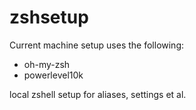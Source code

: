 # zshsetup

Current machine setup uses the following:

- oh-my-zsh
- powerlevel10k

local zshell setup for aliases, settings et al.
